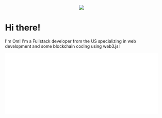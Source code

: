 <div align="center" borderRadius="10px">
  <img src="https://github.com/123om123.png?size=100"></img>
</div>

# Hi there!

I'm Om! I'm a Fullstack developer from the US specializing in web development and some blockchain coding using web3.js!

<p>
  <img src="https://raw.githubusercontent.com/123om123/123om123/main/tags.svg"></img>
</p>
